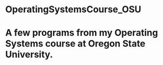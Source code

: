 # OperatingSystemsCourse_OSU
# A few programs from my Operating Systems course at Oregon State University.
